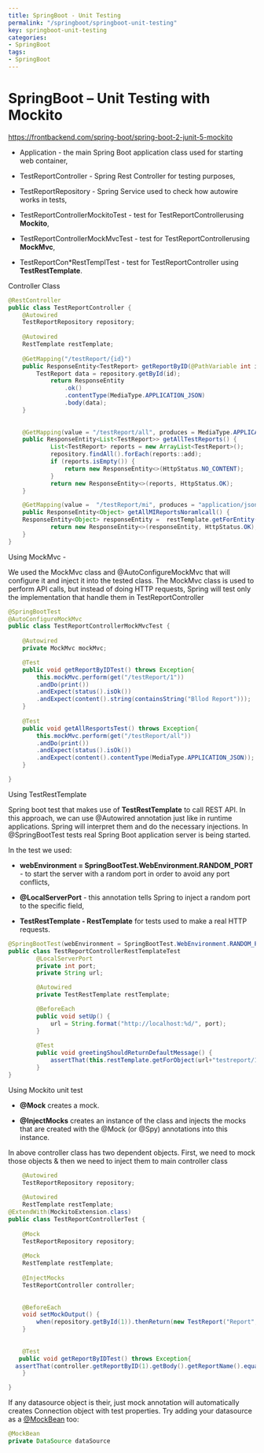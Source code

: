 ```yaml
---
title: SpringBoot - Unit Testing
permalink: "/springboot/springboot-unit-testing"
key: springboot-unit-testing
categories:
- SpringBoot
tags:
- SpringBoot
---
```



# SpringBoot – Unit Testing with Mockito

<https://frontbackend.com/spring-boot/spring-boot-2-junit-5-mockito>

-   Application - the main Spring Boot application class used for starting web
    container,

-   TestReportController - Spring Rest Controller for testing purposes,

-   TestReportRepository - Spring Service used to check how autowire works in
    tests,

-   TestReportControllerMockitoTest - test for TestReportControllerusing
    **Mockito**,

-   TestReportControllerMockMvcTest - test for TestReportControllerusing
    **MockMvc**,

-   TestReportCon\*RestTemplTest - test for TestReportController using
    **TestRestTemplate**.

Controller Class

```java
@RestController
public class TestReportController {
	@Autowired
	TestReportRepository repository;
	
	@Autowired
	RestTemplate restTemplate;		  
	
	@GetMapping("/testReport/{id}")
	public ResponseEntity<TestReport> getReportByID(@PathVariable int id){		
		TestReport data = repository.getById(id); 		 
			return ResponseEntity
		        .ok()
		        .contentType(MediaType.APPLICATION_JSON)
		        .body(data);		 
	}
	
	
	@GetMapping(value = "/testReport/all", produces = MediaType.APPLICATION_JSON_VALUE)
	public ResponseEntity<List<TestReport>> getAllTestReports() {
			List<TestReport> reports = new ArrayList<TestReport>();
			repository.findAll().forEach(reports::add);
			if (reports.isEmpty()) {
				return new ResponseEntity<>(HttpStatus.NO_CONTENT);
			}
			return new ResponseEntity<>(reports, HttpStatus.OK);		 
	}

	@GetMapping(value =  "/testReport/mi", produces = "application/json")
	public ResponseEntity<Object> getAllMIReportsNoramlcall() {
 	ResponseEntity<Object> responseEntity =  restTemplate.getForEntity("http://MI-MICROSERVICE/mi/anthology/all", Object.class); 
			return new ResponseEntity<>(responseEntity, HttpStatus.OK);		 
	}
}
```

Using MockMvc -

We used the MockMvc class and @AutoConfigureMockMvc that will configure it and
inject it into the tested class. The MockMvc class is used to perform API calls,
but instead of doing HTTP requests, Spring will test only the implementation
that handle them in TestReportController

```java
@SpringBootTest
@AutoConfigureMockMvc
public class TestReportControllerMockMvcTest {
	
    @Autowired
    private MockMvc mockMvc;

    @Test
    public void getReportByIDTest() throws Exception{              
        this.mockMvc.perform(get("/testReport/1"))
        .andDo(print())
        .andExpect(status().isOk())
        .andExpect(content().string(containsString("Bllod Report")));
    }
    
    @Test
    public void getAllResportsTest() throws Exception{       	
        this.mockMvc.perform(get("/testReport/all"))
        .andDo(print())
        .andExpect(status().isOk())
        .andExpect(content().contentType(MediaType.APPLICATION_JSON));
    }

}
```

Using TestRestTemplate

Spring boot test that makes use of **TestRestTemplate** to call REST API. In
this approach, we can use @Autowired annotation just like in runtime
applications. Spring will interpret them and do the necessary injections. In
@SpringBootTest tests real Spring Boot application server is being started.

In the test we used:

-   **webEnvironment = SpringBootTest.WebEnvironment.RANDOM_PORT** - to start
    the server with a random port in order to avoid any port conflicts,

-   **@LocalServerPort** - this annotation tells Spring to inject a random port
    to the specific field,

-   **TestRestTemplate - RestTemplate** for tests used to make a real HTTP
    requests.

```java
@SpringBootTest(webEnvironment = SpringBootTest.WebEnvironment.RANDOM_PORT)
public class TestReportControllerRestTemplateTest 	
	    @LocalServerPort
	    private int port;
	    private String url;

	    @Autowired
	    private TestRestTemplate restTemplate;

	    @BeforeEach
	    public void setUp() {
	        url = String.format("http://localhost:%d/", port);
	    }
	    
	    @Test
	    public void greetingShouldReturnDefaultMessage() {
	        assertThat(this.restTemplate.getForObject(url+"testreport/1", String.class)).contains("Report");
	    }
}
```

Using Mockito unit test

-   **@Mock** creates a mock.

-   **@InjectMocks** creates an instance of the class and injects the mocks that
    are created with the @Mock (or @Spy) annotations into this instance.

In above controller class has two dependent objects. First, we need to mock
those objects & then we need to inject them to main controller class

```java
	@Autowired
	TestReportRepository repository;
	
	@Autowired
	RestTemplate restTemplate;	
@ExtendWith(MockitoExtension.class)
public class TestReportControllerTest {
	
	@Mock
	TestReportRepository repository;
	
	@Mock
	RestTemplate restTemplate;	
	
	@InjectMocks
	TestReportController controller;
	
	
	@BeforeEach
    void setMockOutput() {
        when(repository.getById(1)).thenReturn(new TestReport("Report", "", "", "", ""));
    }
	
	
	@Test
   public void getReportByIDTest() throws Exception{              
  assertThat(controller.getReportByID(1).getBody().getReportName().equalsIgnoreCase("Report"));
    }

}
```

If any datasource object is their, just mock annotation will automatically
creates Connection object with test properties. Try adding your datasource as a
[@MockBean](https://docs.spring.io/spring-boot/docs/current/api/org/springframework/boot/test/mock/mockito/MockBean.html)
too:

```java
@MockBean
private DataSource dataSource
```
